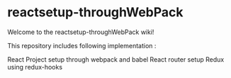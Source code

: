 # reactsetup-throughWebPack

Welcome to the reactsetup-throughWebPack wiki!

This repository includes following implementation :

React Project setup through webpack and babel
React router setup
Redux using redux-hooks
